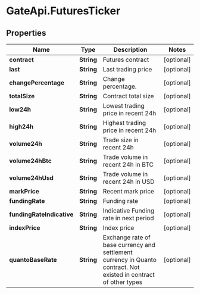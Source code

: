 # GateApi.FuturesTicker

## Properties
Name | Type | Description | Notes
------------ | ------------- | ------------- | -------------
**contract** | **String** | Futures contract | [optional] 
**last** | **String** | Last trading price | [optional] 
**changePercentage** | **String** | Change percentage. | [optional] 
**totalSize** | **String** | Contract total size | [optional] 
**low24h** | **String** | Lowest trading price in recent 24h | [optional] 
**high24h** | **String** | Highest trading price in recent 24h | [optional] 
**volume24h** | **String** | Trade size in recent 24h | [optional] 
**volume24hBtc** | **String** | Trade volume in recent 24h in BTC | [optional] 
**volume24hUsd** | **String** | Trade volume in recent 24h in USD | [optional] 
**markPrice** | **String** | Recent mark price | [optional] 
**fundingRate** | **String** | Funding rate | [optional] 
**fundingRateIndicative** | **String** | Indicative Funding rate in next period | [optional] 
**indexPrice** | **String** | Index price | [optional] 
**quantoBaseRate** | **String** | Exchange rate of base currency and settlement currency in Quanto contract. Not existed in contract of other types | [optional] 


